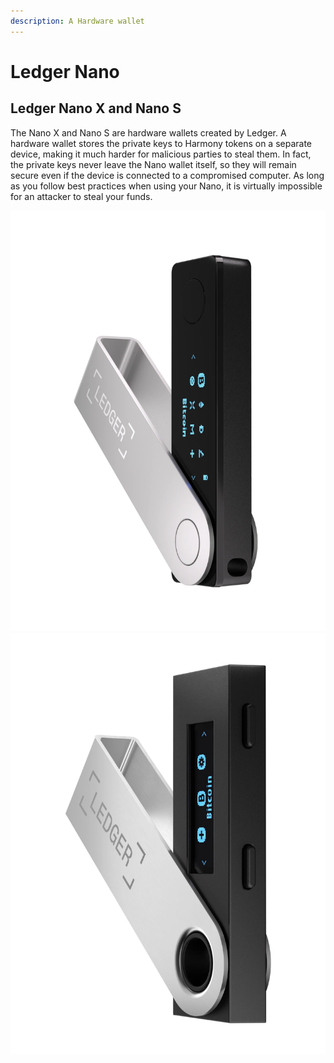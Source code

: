 ```yaml
---
description: A Hardware wallet
---
```


# Ledger Nano

## Ledger Nano X and Nano S

The Nano X and Nano S are hardware wallets created by Ledger. A hardware wallet stores the private keys to Harmony tokens on a separate device, making it much harder for malicious parties to steal them. In fact, the private keys never leave the Nano wallet itself, so they will remain secure even if the device is connected to a compromised computer. As long as you follow best practices when using your Nano, it is virtually impossible for an attacker to steal your funds.

<img src="../../../../.gitbook/assets/LedgerX (1).png" alt="" data-size="original"> ![](<../../../../.gitbook/assets/LedgerS (1) (1) (2) (2).png>)
